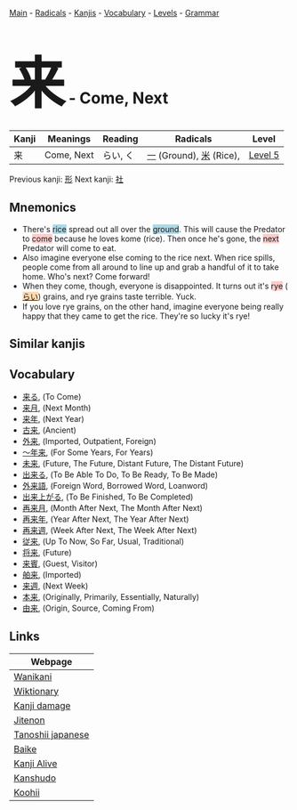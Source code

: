 <style> bigfont {font-size: 100px}</style>
[Main](../README.md) -
[Radicals](../radicals.md) -
[Kanjis](../kanjis.md) -
[Vocabulary](../vocabulary.md) -
[Levels](../levels.md) -
[Grammar](../grammar.md)
# <bigfont> 来</bigfont> - Come, Next 

| Kanji | Meanings | Reading | Radicals | Level |
| --- | --- | --- | --- | --- |
| 来 | Come, Next | らい, く | [一](../radicals/一.md) (Ground), [米](../radicals/米.md) (Rice),  | [Level 5](../levels/wk_level5.md) |

Previous kanji: [形](形.md) Next kanji: [社](社.md) 

## Mnemonics
 * There's <span style="background-color:#ADD8E6"> rice</span> spread out all over the <span style="background-color:#ADD8E6"> ground</span>. This will cause the Predator to <span style="background-color:#ffcccb"> come</span> because he loves kome (rice). Then once he's gone, the <span style="background-color:#ffcccb"> next</span> Predator will come to eat.
* Also imagine everyone else coming to the rice next. When rice spills, people come from all around to line up and grab a handful of it to take home. Who's next? Come forward!
* When they come, though, everyone is disappointed. It turns out it's <span style="background-color:#ffcccb"> rye</span> (<span style="background-color:#fed8b1"> [らい](https://jisho.org/search/らい)</span>) grains, and rye grains taste terrible. Yuck.
* If you love rye grains, on the other hand, imagine everyone being really happy that they came to get the rice. They're so lucky it's rye!


## Similar kanjis
 


## Vocabulary
 * [来る](../vocabulary/来.md), (To Come)
* [来月](../vocabulary/来.md), (Next Month)
* [来年](../vocabulary/来.md), (Next Year)
* [古来](../vocabulary/来.md), (Ancient)
* [外来](../vocabulary/来.md), (Imported, Outpatient, Foreign)
* [〜年来](../vocabulary/来.md), (For Some Years, For Years)
* [未来](../vocabulary/来.md), (Future, The Future, Distant Future, The Distant Future)
* [出来る](../vocabulary/来.md), (To Be Able To Do, To Be Ready, To Be Made)
* [外来語](../vocabulary/来.md), (Foreign Word, Borrowed Word, Loanword)
* [出来上がる](../vocabulary/来.md), (To Be Finished, To Be Completed)
* [再来月](../vocabulary/来.md), (Month After Next, The Month After Next)
* [再来年](../vocabulary/来.md), (Year After Next, The Year After Next)
* [再来週](../vocabulary/来.md), (Week After Next, The Week After Next)
* [従来](../vocabulary/来.md), (Up To Now, So Far, Usual, Traditional)
* [将来](../vocabulary/来.md), (Future)
* [来賓](../vocabulary/来.md), (Guest, Visitor)
* [舶来](../vocabulary/来.md), (Imported)
* [来週](../vocabulary/来.md), (Next Week)
* [本来](../vocabulary/来.md), (Originally, Primarily, Essentially, Naturally)
* [由来](../vocabulary/来.md), (Origin, Source, Coming From)



## Links 

| Webpage |
| --- |
| [Wanikani          ](https://www.wanikani.com/kanji/来) |
| [Wiktionary        ](https://en.wiktionary.org/wiki/来) |
| [Kanji damage      ](http://www.kanjidamage.com/kanji/search?utf8=✓&q=来) |
| [Jitenon           ](https://jitenon.com/kanji/来) |
| [Tanoshii japanese ](https://www.tanoshiijapanese.com/dictionary/kanji.cfm?k=来) |
| [Baike             ](https://baike.baidu.com/item/来) |
| [Kanji Alive       ](https://app.kanjialive.com/来) |
| [Kanshudo          ](https://www.kanshudo.com/searchmn?q=来) |
| [Koohii            ](https://kanji.koohii.com/study/kanji/来) |
